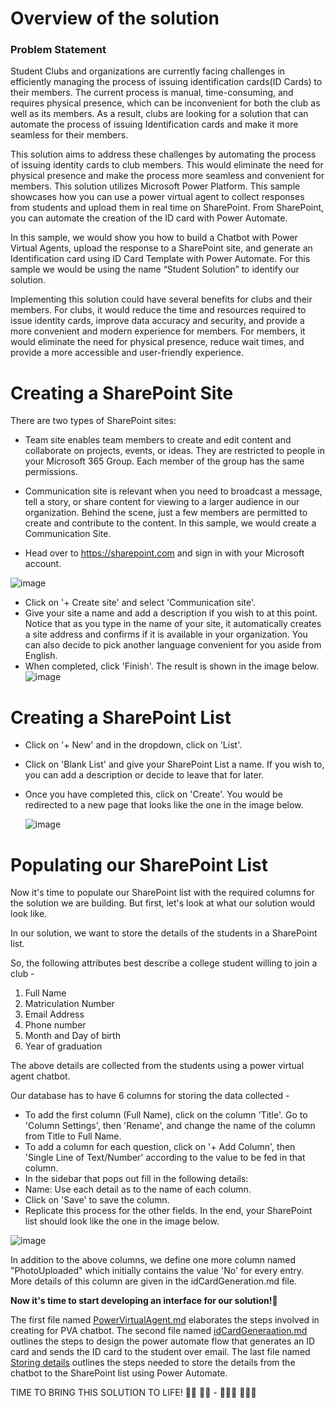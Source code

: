 # Overview of the solution

### Problem Statement
Student Clubs and organizations are currently facing challenges in efficiently managing the process of issuing identification cards(ID Cards) to their members. The current process is manual, time-consuming, and requires physical presence, which can be inconvenient for both the club as well as its members. As a result, clubs are looking for a solution that can automate the process of issuing Identification cards and make it more seamless for their members.

This solution aims to address these challenges by automating the process of issuing identity cards to club members. This would eliminate the need for physical presence and make the process more seamless and convenient for members. This solution utilizes Microsoft Power Platform.
This sample showcases how you can use a power virtual agent to collect responses from students and upload them in real time on SharePoint. From SharePoint, you can automate the creation of the ID card with Power Automate. 

In this sample, we would show you how to build a Chatbot with Power Virtual Agents, upload the response to a SharePoint site, and generate an Identification card using ID Card Template with Power Automate. For this sample we would be using the name “Student Solution” to identify our solution. 

Implementing this solution could have several benefits for clubs and their members. For clubs, it would reduce the time and resources required to issue identity cards, improve data accuracy and security, and provide a more convenient and modern experience for members. For members, it would eliminate the need for physical presence, reduce wait times, and provide a more accessible and user-friendly experience.


# Creating a SharePoint Site
There are two types of SharePoint sites:

- Team site enables team members to create and edit content and collaborate on projects, events, or ideas. They are restricted to people in your Microsoft 365 Group. Each member of the group has the same permissions.

- Communication site is relevant when you need to broadcast a message, tell a story, or share content for viewing to a larger audience in our organization. Behind the scene, just a few members are permitted to create and contribute to the content. In this sample, we would create a Communication Site.

- Head over to https://sharepoint.com and sign in with your Microsoft account.

![image](https://github.com/Devbysteph/student_club_solution/assets/74033507/ac2a1adc-4352-480b-97f8-df6d916372f1)

- Click on '+ Create site' and select 'Communication site'.
- Give your site a name and add a description if you wish to at this point. Notice that as you type in the name of your site, it automatically creates a site address and confirms if it is available in your organization. You can also decide to pick another language convenient for you aside from English.
- When completed, click 'Finish'. The result is shown in the image below.
![image](https://github.com/Devbysteph/student_club_solution/assets/74033507/90b9e206-e29b-453c-833c-4707834cf2eb)

# Creating a SharePoint List

- Click on '+ New' and in the dropdown, click on 'List'.
- Click on 'Blank List' and give your SharePoint List a name. If you wish to, you can add a description or decide to leave that for later.
- Once you have completed this, click on 'Create'. You would be redirected to a new page that looks like the one in the image below.

  ![image](https://github.com/Devbysteph/student_club_solution/assets/74033507/66179284-c147-4674-a927-31151cf04039)


# Populating our SharePoint List

Now it's time to populate our SharePoint list with the required columns for the solution we are building. But first, let's look at what our solution would look like.

In our solution, we want to store the details of the students in a SharePoint list.

So, the following attributes best describe a college student willing to join a club - 

1.	Full Name 
2.	Matriculation Number 
3.	Email Address 
4.	Phone number 
5.	Month and Day of birth 
6.	Year of graduation

The above details are collected from the students using a power virtual agent chatbot.

Our database has to have 6 columns for storing the data collected -  
- To add the first column (Full Name), click on the column 'Title'. Go to 'Column Settings', then 'Rename', and change the name of the column from Title to Full Name. 
- To add a column for each question, click on '+ Add Column', then 'Single Line of Text/Number' according to the value to be fed in that column. 
- In the sidebar that pops out fill in the following details: 
-	Name: Use each detail as to the name of each column. 
-	Click on 'Save' to save the column. 
-	Replicate this process for the other fields. In the end, your SharePoint list should look like the one in the image below.

  ![image](https://github.com/Devbysteph/student_club_solution/assets/74033507/bdedc362-1c63-462f-bb1b-d732babf148d)

In addition to the above columns, we define one more column named "PhotoUploaded" which initially contains the value 'No' for every entry. More details of this column are given in the idCardGeneration.md file.

**Now it's time to start developing an interface for our solution!🎉**

The first file named [PowerVirtualAgent.md](https://github.com/Devbysteph/student_club_solution/blob/1bee5c728ea8221daa90e0788f0831f6cec2566c/Collecting%20Students'%20Personal%20Details%20With%20PVA/PowerVirtualAgent.md) elaborates the steps involved in creating for PVA chatbot. The second file named [idCardGeneraation.md](https://github.com/Devbysteph/student_club_solution/blob/1bee5c728ea8221daa90e0788f0831f6cec2566c/Sending%20AutoGenerated%20ID%20card%20to%20Students%20Using%20Power%20Automate/idCardGeneration.md) outlines the steps to design the power automate flow that generates an ID card and sends the ID card to the student over email. The last file named [Storing details](https://github.com/Devbysteph/student_club_solution/blob/1bee5c728ea8221daa90e0788f0831f6cec2566c/Storing%20the%20Collected%20Students'%20Personal%20Details%20with%20Sharepoint/storing%20details.md) outlines the steps needed to store the details from the chatbot to the SharePoint list using Power Automate. 

TIME TO BRING THIS SOLUTION TO LIFE! 💃🏾 🕺🏾 - 👩🏾‍💻 👨🏾‍💻

